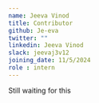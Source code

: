 ```yaml
---
name: Jeeva Vinod
title: Contributor
github: Je-eva
twitter: ""
linkedin: Jeeva Vinod
slack: jeevaj3v12
joining_date: 11/5/2024
role : intern
---
```


Still waiting for this
